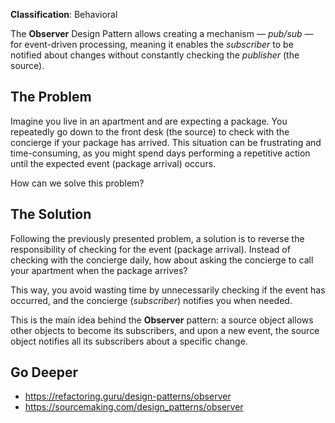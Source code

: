 **Classification**: Behavioral

The **Observer** Design Pattern allows creating a mechanism — _pub/sub_ — for event-driven processing, meaning it enables the _subscriber_ to be notified about changes without constantly checking the _publisher_ (the source).

## The Problem

Imagine you live in an apartment and are expecting a package. You repeatedly go down to the front desk (the source) to check with the concierge if your package has arrived. This situation can be frustrating and time-consuming, as you might spend days performing a repetitive action until the expected event (package arrival) occurs.

How can we solve this problem?

## The Solution

Following the previously presented problem, a solution is to reverse the responsibility of checking for the event (package arrival). Instead of checking with the concierge daily, how about asking the concierge to call your apartment when the package arrives?

This way, you avoid wasting time by unnecessarily checking if the event has occurred, and the concierge (_subscriber_) notifies you when needed.

This is the main idea behind the **Observer** pattern: a source object allows other objects to become its subscribers, and upon a new event, the source object notifies all its subscribers about a specific change.

## Go Deeper

- <https://refactoring.guru/design-patterns/observer>
- <https://sourcemaking.com/design_patterns/observer>